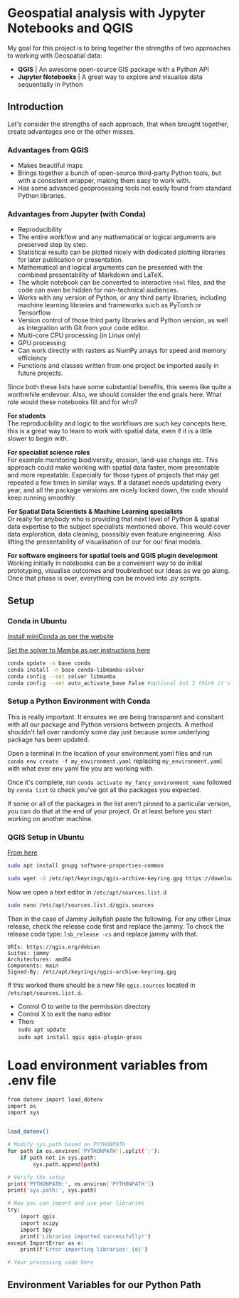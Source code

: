 # Geospatial analysis with Jypyter Notebooks and QGIS
My goal for this project is to bring together the strengths of two  approaches to working with Geospatial data: 
- **QGIS** | An awesome open-source GIS package with a Python API
- **Jupyter Notebooks** | A great way to explore and visualise data sequentially in Python

## Introduction
Let's consider the strengths of each approach, that when brought together, create advantages one or the other misses.

### Advantages from QGIS
- Makes beautiful maps
- Brings together a bunch of open-source third-party Python tools, but with a consistent wrapper, making them easy to work with.
- Has some advanced geoprocessing tools not easily found from standard Python libraries.

### Advantages from Jupyter (with Conda)
- Reproducibility
- The entire workflow and any mathematical or logical arguments are preserved step by step.
- Statistical results can be plotted nicely with dedicated plotting libraries for later publication or presentation.
- Mathematical and logical arguments can be presented with the combined presentability of Markdown and LaTeX.
- The whole notebook can be converted to interactive `html` files, and the code can even be hidden for non-technical audiences.
- Works with any version of Python, or any third party libraries, including machine learning libraries and frameworks such as PyTorch or Tensorflow
- Version control of those third party libraries and Python version, as well as integration with Git from your code editor.
- Multi-core CPU processing (in Linux only)
- GPU processing
- Can work directly with rasters as NumPy arrays for speed and memory efficiency
- Functions and classes written from one project be imported easily in future projects.

Since both these lists have some substantial benefits, this seems like quite a worthwhile endevour. Also, we should consider the end goals here.  What role would these notebooks fill and for who?

**For students**  
The reproducibility and logic to the workflows are such key concepts here, this is a great way to learn to work with spatial data, even if it is a little slower to begin with.

**For specialist science roles**  
For example monitoring biodiversity, erosion, land-use change etc.  This approach could make working with spatial data faster, more presentable and more repeatable. Especially for those types of projects that may get repeated a few times in similar ways. If a dataset needs updatating every year, and all the package versions are nicely locked down, the code should keep running smoothly.

**For Spatial Data Scientists & Machine Learning specialists**  
Or really for anybody who is providing that next level of Python & spatial data expertise to the subject specialists mentioned above.  This would cover data exploration, data cleaning, posssibly even feature engineering.  Also lifting the presentability of visualisation of our for our final models.

**For software engineers for spatial tools and QGIS plugin development**  
Working initially in notebooks can be a convenient way to do initial prototyping, visualise outcomes and troubleshoot our ideas as we go along.  Once that phase is over, everything can be moved into .py scripts.

## Setup

### Conda in Ubuntu

[Install miniConda as per the website](https://docs.anaconda.com/miniconda/)  

[Set the solver to Mamba as per instructions here](https://www.anaconda.com/blog/a-faster-conda-for-a-growing-community)

```Bash
conda update -n base conda
conda install -n base conda-libmamba-solver
conda config --set solver libmamba
conda config --set auto_activate_base False #optional but I think it's best because you never really want to use base for much.
```

### Setup a Python Environment with Conda

This is really important. It ensures we are being transparent and consitant with all our package and Python versions between projects.  A method shouldn't fall over randomly some day just because some underlying package has been updated.  

Open a terminal in the location of your environment.yaml files and run  
 `conda env create -f my_environment.yaml`
 replacing `my_environment.yaml` with what ever env yaml file you are working with.

Once it's complete, run `conda activate my_fancy_environment_name`  followed by `conda list` to check you've got all the packages you expected.

If some or all of the packages in the list aren't pinned to a particular version, you can do that at the end of your project.  Or at least before you start working on another machine.

### QGIS Setup in Ubuntu

[From here](https://qgis.org/en/site/forusers/alldownloads.html)

```bash
sudo apt install gnupg software-properties-common

sudo wget -O /etc/apt/keyrings/qgis-archive-keyring.gpg https://download.qgis.org/downloads/qgis-archive-keyring.gpg
```

Now we open a text editor in `/etc/apt/sources.list.d`

```bash
sudo nano /etc/apt/sources.list.d/qgis.sources
```

Then in the case of Jammy Jellyfish paste the following.   For any other Linux release, check the release code first and replace the jammy. To check the release code type: `lsb_release -cs` and replace jammy with that.

```Types: deb deb-src  
URIs: https://qgis.org/debian  
Suites: jammy  
Architectures: amd64  
Components: main  
Signed-By: /etc/apt/keyrings/qgis-archive-keyring.gpg 
``` 
If this worked there should be a new file `qgis.sources` located in `/etc/apt/sources.list.d`.

- Control O to write to the permission directory
- Control X to exit the nano editor
- Then:  
`sudo apt update`  
`sudo apt install qgis qgis-plugin-grass`  

# Load environment variables from .env file

```bash
from dotenv import load_dotenv
import os
import sys


load_dotenv()

# Modify sys.path based on PYTHONPATH
for path in os.environ['PYTHONPATH'].split(':'):
    if path not in sys.path:
        sys.path.append(path)

# Verify the setup
print('PYTHONPATH:', os.environ['PYTHONPATH'])
print('sys.path:', sys.path)

# Now you can import and use your libraries
try:
    import qgis
    import scipy
    import bpy
    print('Libraries imported successfully!')
except ImportError as e:
    print(f'Error importing libraries: {e}')

# Your processing code here

```



## Environment Variables for our Python Path
